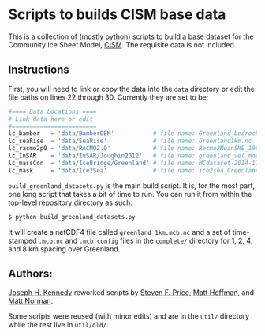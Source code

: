 Scripts to builds CISM base data
================================

This is a collection of (mostly python) scripts to build a base dataset for the
Community Ice Sheet Model, [CISM](https://github.com/CISM). The requisite data
is not included. 

Instructions
------------
First, you will need to link or copy the data into the `data` directory or edit
the file paths on lines 22 through 30. Currently they are set to be: 

```python
#==== Data Locations ====
# Link data here or edit 
#========================
lc_bamber   = 'data/BamberDEM'           # file name: Greenland_bedrock_topography_V3.nc
lc_seaRise  = 'data/SeaRise'             # file name: Greenland1km.nc
lc_racmo2p0 = 'data/RACMO2.0'            # file name: Racmo2MeanSMB_1961-1990.nc
lc_InSAR    = 'data/InSAR/Joughin2012'   # file name: greenland_vel_mosaic500.nc #NOTE:  will build this file from mosaicOffsets.* files
lc_massCon  = 'data/IceBridge/Greenland' # file name: MCdataset-2014-11-19.nc
lc_mask     = 'data/Ice2Sea'             # file name: ice2sea_Greenland_geometry_icesheet_mask_Zurich.nc
```


`build_greenland_datasets.py` is the main build script. It is, for the most
part, one long script that takes a bit of time to run. You can run it from
within the top-level repository directory as such:

```bash
$ python build_greenland_datasets.py
```

It will create a netCDF4 file called `greenland_1km.mcb.nc` and a set of
time-stamped `.mcb.nc` and `.mcb.config` files in the `complete/` directory for
1, 2, 4, and 8 km spacing over Greenland. 

Authors:
--------
[Joseph H. Kennedy](https://github.com/jhkennedy) reworked scripts by 
[Steven F. Price](https://github.com/stephenprice), 
[Matt Hoffman](https://github.com/matthewhoffman), and 
[Matt Norman](https://github.com/matthewhoffman). 

Some scripts were reused (with minor edits) and are in the `util/` directory while the rest live in `util/old/`. 
